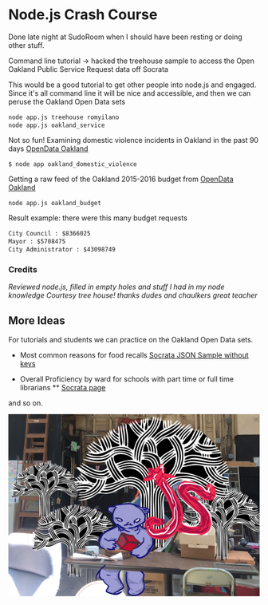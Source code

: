 # Node.js Crash Course

Done late night at SudoRoom when I should have been resting or doing other
stuff.

Command line tutorial -> hacked the treehouse sample
to access the Open Oakland Public Service Request data off Socrata

This would be a good tutorial to get other people into node.js
and engaged. Since it's all command line it will be nice and
accessible, and then we can peruse the Oakland Open Data sets
	
	node app.js treehouse romyilano
	node app.js oakland_service
	
Not so fun! Examining domestic violence incidents in Oakland in the past 90 days  [OpenData Oakland](https://data.oaklandnet.com)

	$ node app oakland_domestic_violence
	
	
Getting a raw feed of the Oakland 2015-2016 budget from [OpenData Oakland](https://data.oaklandnet.com)

	node app.js oakland_budget

Result example: there were this many budget requests

	City Council : $8366025
	Mayor : $5708475
	City Administrator : $43098749
	

### Credits

_Reviewed node.js, filled in empty holes and stuff I had in my node knowledge
Courtesy tree house! thanks dudes and chaulkers great teacher_


## More Ideas

For tutorials and students we can practice on the Oakland Open Data sets.

* Most common reasons for food recalls [Socrata JSON Sample without keys](https://opendata.socrata.com/resource/9iuc-3wkn.json)  

* Overall Proficiency by ward for schools with part time or full time librarians
	**  [Socrata page](https://opendata.socrata.com/Education/Overall-Proficiency-by-Ward-for-Schools-w-Full-or-/xzgu-pmpy)  
	
and so on.





![SudoRoom JavaScript Forest](images/JavasScript_Forest_at_SudoRoom.png)